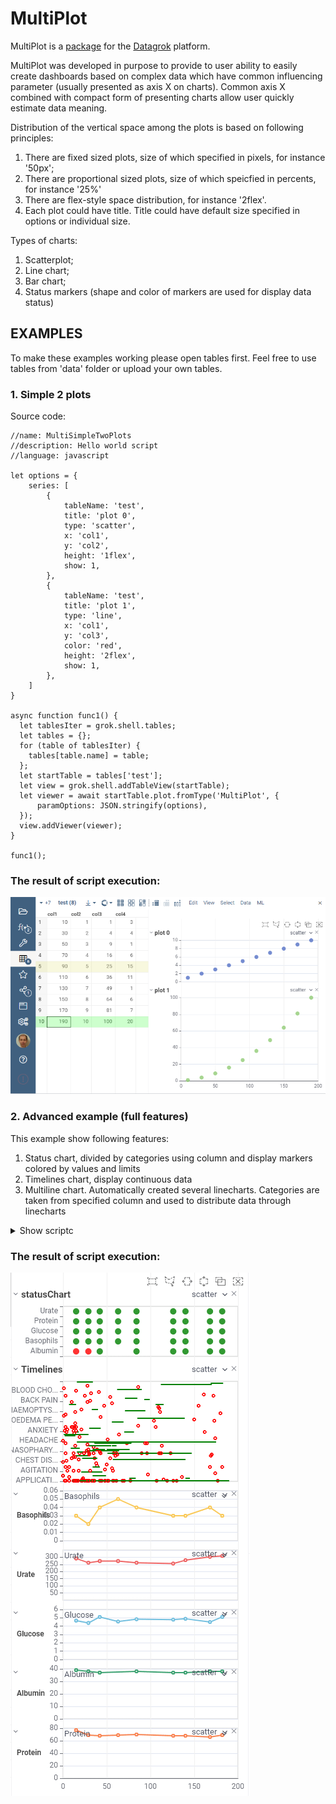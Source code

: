 # MultiPlot

MultiPlot is a [package](https://datagrok.ai/help/develop/develop#packages) for the [Datagrok](https://datagrok.ai) platform.

MultiPlot was developed in purpose to provide to user ability to easily create dashboards based on complex data which have common influencing parameter (usually presented as axis X on charts). Common axis X combined with compact form of presenting charts allow user quickly estimate data meaning.

Distribution of the vertical space among the plots is based on following principles:


1. There are fixed sized plots, size of which specified in pixels, for instance '50px';
2. There are proportional sized plots, size of which speicfied in percents, for instance '25%'
3. There are flex-style space distribution, for instance '2flex'.
4. Each plot could have title. Title could have default size specified in options or individual size.

Types of charts:
1. Scatterplot;
2. Line chart;
3. Bar chart;
4. Status markers (shape and color of markers are used for display data status)

## EXAMPLES

To make these examples working please open tables first. Feel free to use tables from 'data' folder or upload your own tables.

### 1. Simple 2 plots

Source code:
```
//name: MultiSimpleTwoPlots
//description: Hello world script
//language: javascript

let options = {
    series: [
        {
            tableName: 'test',
            title: 'plot 0',
            type: 'scatter',
            x: 'col1',
            y: 'col2',
            height: '1flex',
            show: 1,
        },      
        {
            tableName: 'test',
            title: 'plot 1',
            type: 'line',
            x: 'col1',
            y: 'col3',
            color: 'red',
            height: '2flex',
            show: 1,
        },
    ]    
}

async function func1() {
  let tablesIter = grok.shell.tables;
  let tables = {};
  for (table of tablesIter) {
    tables[table.name] = table;
  };
  let startTable = tables['test'];
  let view = grok.shell.addTableView(startTable);
  let viewer = await startTable.plot.fromType('MultiPlot', {
      paramOptions: JSON.stringify(options),
  });
  view.addViewer(viewer);
}

func1();
```

### The result of script execution:

![image of script result](img/simple_2_plots.png?raw=true "The result")

### 2. Advanced example (full features)

This example show following features:
1. Status chart, divided by categories using column and display markers colored by 
values and limits
2. Timelines chart, display continuous data
3. Multiline chart. Automatically created several linecharts. Categories are taken from specified column and used to distribute data through linecharts

<details>
  <summary>Show scriptc</summary>
  
```
//name: LoadMultiPlot
//description: Hello world script
//language: javascript

let options = {
  series: [
    {
      tableName: 'lb',
      title: 'statusChart',
      type: 'scatter',
      x: 'LBDY',
      y: 'LBTEST',
      // extraFields is an array to load into echart data arrays
      // all fields later combined into one array [x, y, extraFields]
      // user can address fields by index, for instance index 3 means field "LBORNRLO"
      extraFields: ['LBORRES', 'LBORNRLO', 'LBORNRHI'],
      yType: 'category',                // can be 'value' or 'category'
      statusChart: {
        valueField: 2,                  // index of field with test value
        splitByColumnName: 'LBTEST',    // column to get categories
        categories: ["Basophils", "Urate", "Glucose"], // fixed categories
        minField: 3,                    // min and max normal value 
        maxField: 4,                    // will be displayed with default color, otherwises "red"
        maxLimit: 5,                    // max number of categories
        alertColor: 'red',
      },
      markerShape: 'circle',
      height: '1flex',                  // height can be '30px', '20%', '3flex'
      show: 1,
    },

    // timeLines
    {
      tableName: 'ae',
      title: 'Timelines',
      type: 'timeLine',
      y: 'AETERM',                      // category column
      x: ['AESTDY', 'AEENDY'],          // [startTime, endTime]
      yType: 'category',
      color: 'red',                     // color of marker
      markerShape: 'circle',
      height: '2flex',
      show: 1,
    },

    // multi linechart 
    {
      tableName: 'lb',
      title: 'Multi Linechat',
      type: 'line',
      multi: true,
      x: 'LBDY',
      y: 'LBSTRESN',
      splitByColumnName: 'LBTEST',                    // get categories from this column
      categories: ["Basophils", "Urate", "Glucose"],  // fixed categories
      maxLimit: 5,                                    // max number of linecharts 
      yType: 'value',
      markerShape: 'square',
      height: '1flex',
      show: 1,
    },
  ]

}

let myId = '01-701-1146'
myId = '01-701-1015'
async function func1() {
  let tablesIter = grok.shell.tables;
  let tables = {}
  for (table of tablesIter) {
    tables[table.name] = table;
  }
  for (table of tablesIter) {
    if (table.name == 'lb') {
      table.filter.init(e => {
        let row = table.row(e);
        return row['USUBJID'] === myId;
      })
    } // lb
  } // tables

  let startTable = tables['lb']
  console.log(startTable)
  let view = grok.shell.addTableView(startTable);
  let viewer = await startTable.plot.fromType('MultiPlot', {
    paramOptions: JSON.stringify(options),
  })
  setTimeout((e) => {
    viewer.setOptions({
      testField1: 'testValue1',
    });
  }, 5000)
  view.addViewer(viewer);
}

func1();

```  

</details>

### The result of script execution:

![image of script result](img/full_plots_anim.gif?raw=true "The result")